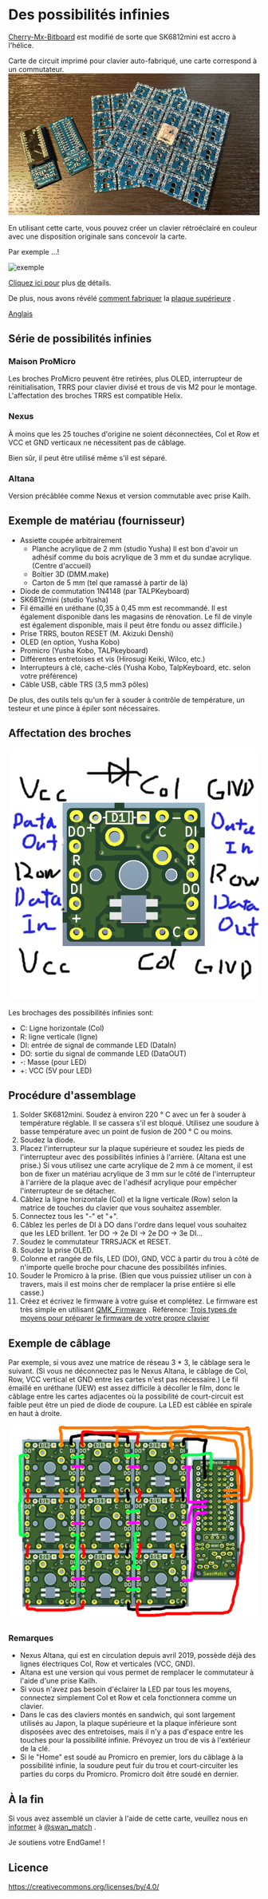 # Des possibilités infinies

[Cherry-Mx-Bitboard](https://github.com/ogatatsu/Cherry-Mx-Bitboard) est modifié de sorte que SK6812mini est accro à l'hélice.

Carte de circuit imprimé pour clavier auto-fabriqué, une carte correspond à un commutateur. ![pcb](./docs/pcbs.jpg)

En utilisant cette carte, vous pouvez créer un clavier rétroéclairé en couleur avec une disposition originale sans concevoir la carte.

Par exemple ...!

![exemple](https://cdn-ak.f.st-hatena.com/images/fotolif./swan_match/20180915/20180915184339.jpg)

[Cliquez ici pour](https://swan-match.hatenablog.com/entry/2018/09/15/184923) plus [de](https://swan-match.hatenablog.com/entry/2018/09/15/184923) détails.

De plus, nous avons révélé [comment fabriquer](https://swanmatch.github.io/topplate-tips) la [plaque supérieure](https://swanmatch.github.io/topplate-tips) .

[Anglais](https://translate.google.com/translate?hl=ja&sl=auto&tl=en&u=https%3A%2F%2Fswanmatch.github.io%2FMxLEDBitPCB%2F&sandbox=1)

## Série de possibilités infinies

### Maison ProMicro

Les broches ProMicro peuvent être retirées, plus OLED, interrupteur de réinitialisation, TRRS pour clavier divisé et trous de vis M2 pour le montage.
 L'affectation des broches TRRS est compatible Helix.

### Nexus

À moins que les 25 touches d'origine ne soient déconnectées, Col et Row et VCC et GND verticaux ne nécessitent pas de câblage.

Bien sûr, il peut être utilisé même s'il est séparé.

### Altana

Version précâblée comme Nexus et version commutable avec prise Kailh.

## Exemple de matériau (fournisseur)

- Assiette coupée arbitrairement
    - Planche acrylique de 2 mm (studio Yusha)
         Il est bon d'avoir un adhésif comme du bois acrylique de 3 mm et du sundae acrylique. (Centre d'accueil)
    - Boîtier 3D (DMM.make)
    - Carton de 5 mm (tel que ramassé à partir de là)
- Diode de commutation 1N4148 (par TALPKeyboard)
- SK6812mini (studio Yusha)
- Fil émaillé en uréthane (0,35 à 0,45 mm est recommandé. Il est également disponible dans les magasins de rénovation. Le fil de vinyle est également disponible, mais il peut être fondu ou assez difficile.)
- Prise TRRS, bouton RESET (M. Akizuki Denshi)
- OLED (en option, Yusha Kobo)
- Promicro (Yusha Kobo, TALPkeyboard)
- Différentes entretoises et vis (Hirosugi Keiki, Wilco, etc.)
- Interrupteurs à clé, cache-clés (Yusha Kobo, TalpKeyboard, etc. selon votre préférence)
- Câble USB, câble TRS (3,5 mm3 pôles)

De plus, des outils tels qu'un fer à souder à contrôle de température, un testeur et une pince à épiler sont nécessaires.

## Affectation des broches

![pcb](./docs/pcb1.png)

Les brochages des possibilités infinies sont:

- C: Ligne horizontale (Col)
- R: ligne verticale (ligne)
- DI: entrée de signal de commande LED (DataIn)
- DO: sortie du signal de commande LED (DataOUT)
- -: Masse (pour LED)
- +: VCC (5V pour LED)

## Procédure d'assemblage

1. Solder SK6812mini.
     Soudez à environ 220 ° C avec un fer à souder à température réglable.
     Il se cassera s'il est bloqué.
     Utilisez une soudure à basse température avec un point de fusion de 200 ° C ou moins.
2. Soudez la diode.
3. Placez l'interrupteur sur la plaque supérieure et soudez les pieds de l'interrupteur avec des possibilités infinies à l'arrière.
     (Altana est une prise.) Si vous utilisez une carte acrylique de 2 mm à ce moment, il est bon de fixer un matériau acrylique de 3 mm sur le côté de l'interrupteur à l'arrière de la plaque avec de l'adhésif acrylique pour empêcher l'interrupteur de se détacher.
4. Câblez la ligne horizontale (Col) et la ligne verticale (Row) selon la matrice de touches du clavier que vous souhaitez assembler.
5. Connectez tous les "-" et "+".
6. Câblez les perles de DI à DO dans l'ordre dans lequel vous souhaitez que les LED brillent. 1er DO → 2e DI → 2e DO → 3e DI…
7. Soudez le commutateur TRRSJACK et RESET.
8. Soudez la prise OLED.
9. Colonne et rangée de fils, LED (DO), GND, VCC à partir du trou à côté de n'importe quelle broche pour chacune des possibilités infinies.
10. Souder le Promicro à la prise.
     (Bien que vous puissiez utiliser un con à travers, mais il est moins cher de remplacer la prise entière si elle casse.)
11. Créez et écrivez le firmware à votre guise et complétez.
     Le firmware est très simple en utilisant [QMK_Firmware](https://github.com/qmk/qmk_firmware) .
     Référence: [Trois types de moyens pour préparer le firmware de votre propre clavier](https://skyhigh-works.hatenablog.com/entry/2018/10/09/120909)

## Exemple de câblage

Par exemple, si vous avez une matrice de réseau 3 * 3, le câblage sera le suivant.
 (Si vous ne déconnectez pas le Nexus Altana, le câblage de Col, Row, VCC vertical et GND entre les cartes n'est pas nécessaire.)
 Le fil émaillé en uréthane (UEW) est assez difficile à décoller le film, donc le câblage entre les cartes adjacentes où la possibilité de court-circuit est faible peut être un pied de diode de coupure.
 La LED est câblée en spirale en haut à droite.

![pcb](./docs/pcb9.png)

### Remarques

- Nexus Altana, qui est en circulation depuis avril 2019, possède déjà des lignes électriques Col, Row et verticales (VCC, GND).
- Altana est une version qui vous permet de remplacer le commutateur à l'aide d'une prise Kailh.
- Si vous n'avez pas besoin d'éclairer la LED par tous les moyens, connectez simplement Col et Row et cela fonctionnera comme un clavier.
- Dans le cas des claviers montés en sandwich, qui sont largement utilisés au Japon, la plaque supérieure et la plaque inférieure sont disposées avec des entretoises, mais il n'y a pas d'espace entre les touches pour la possibilité infinie. Prévoyez un trou de vis à l'extérieur de la clé.
- Si le "Home" est soudé au Promicro en premier, lors du câblage à la possibilité infinie, la soudure peut fuir du trou et court-circuiter les parties du corps du Promicro.
     Promicro doit être soudé en dernier.

## À la fin

Si vous avez assemblé un clavier à l'aide de cette carte, veuillez nous en [informer](https://twitter.com/swan_match) à [@swan_match](https://twitter.com/swan_match) .

Je soutiens votre EndGame! !

## Licence

https://creativecommons.org/licenses/by/4.0/
